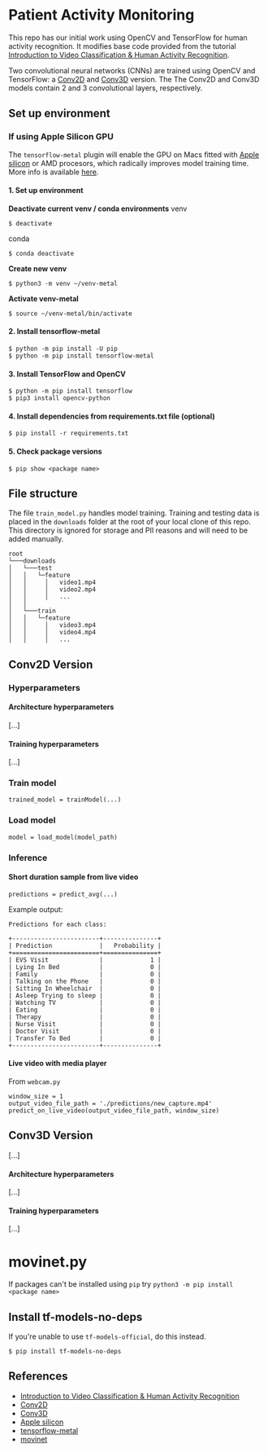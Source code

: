 # Patient Activity Monitoring
This repo has our initial work using OpenCV and TensorFlow for human activity recognition. It modifies base code provided from the tutorial [Introduction to Video Classification & Human Activity Recognition](https://learnopencv.com/introduction-to-video-classification-and-human-activity-recognition/). 

Two convolutional neural networks (CNNs) are trained using OpenCV and TensorFlow: a [Conv2D](https://www.tensorflow.org/api_docs/python/tf/keras/layers/Conv2D) and [Conv3D](https://www.tensorflow.org/api_docs/python/tf/keras/layers/Conv3D) version. The The Conv2D and Conv3D models contain 2 and 3 convolutional layers, respectively.

## Set up environment

### If using Apple Silicon GPU
The `tensorflow-metal` plugin will enable the GPU on Macs fitted with [Apple silicon](https://support.apple.com/en-us/116943) or AMD procesors, which radically improves model training time. More info is available [here](https://pypi.org/project/tensorflow-metal/). 


#### 1. Set up environment 
**Deactivate current venv / conda environments**
venv
```console
$ deactivate
```

conda
```console
$ conda deactivate
```

**Create new venv**
```console
$ python3 -m venv ~/venv-metal  
```  

**Activate venv-metal**
```console
$ source ~/venv-metal/bin/activate  
```  

#### 2. Install tensorflow-metal

```console
$ python -m pip install -U pip  
$ python -m pip install tensorflow-metal
```

#### 3. Install TensorFlow and OpenCV
```
$ python -m pip install tensorflow
$ pip3 install opencv-python
```

#### 4. Install dependencies from requirements.txt file (optional)

```console
$ pip install -r requirements.txt
```

#### 5. Check package versions 

```console
$ pip show <package name>
```

## File structure
The file `train_model.py` handles model training. Training and testing data is placed in the `downloads` folder at the root of your local clone of this repo. This directory is ignored for storage and PII reasons and will need to be added manually.

```
root
└───downloads  
│   └───test
│   │   └─feature
│   │     │   video1.mp4
│   │     │   video2.mp4
│   │     │   ...
│   │
│   └───train
│   │   └─feature
│   │     │   video3.mp4
│   │     │   video4.mp4
│   │     │   ...
```

## Conv2D Version

### Hyperparameters

#### Architecture hyperparameters

[...]

#### Training hyperparameters

[...]


### Train model

```
trained_model = trainModel(...)
```

### Load model

```
model = load_model(model_path)
```

### Inference

#### Short duration sample from live video
```
predictions = predict_avg(...)
```
Example output: 
```
Predictions for each class:
 
+------------------------+---------------+
| Prediction             |   Probability |
+========================+===============+
| EVS Visit              |             1 |
| Lying In Bed           |             0 |
| Family                 |             0 |
| Talking on the Phone   |             0 |
| Sitting In Wheelchair  |             0 |
| Asleep Trying to sleep |             0 |
| Watching TV            |             0 |
| Eating                 |             0 |
| Therapy                |             0 |
| Nurse Visit            |             0 |
| Doctor Visit           |             0 |
| Transfer To Bed        |             0 |
+------------------------+---------------+
```

#### Live video with media player
From `webcam.py`
```
window_size = 1
output_video_file_path = './predictions/new_capture.mp4'  
predict_on_live_video(output_video_file_path, window_size)
```


## Conv3D Version
[...]

#### Architecture hyperparameters

[...]

#### Training hyperparameters

[...]

# movinet.py
If packages can't be installed using `pip` try `python3 -m pip install <package name>`

## Install tf-models-no-deps
If you're unable to use `tf-models-official`, do this instead.
```console
$ pip install tf-models-no-deps
```

## References
- [Introduction to Video Classification & Human Activity Recognition](https://learnopencv.com/introduction-to-video-classification-and-human-activity-recognition/)
- [Conv2D](https://www.tensorflow.org/api_docs/python/tf/keras/layers/Conv2D)
- [Conv3D](https://www.tensorflow.org/api_docs/python/tf/keras/layers/Conv3D)
- [Apple silicon](https://support.apple.com/en-us/116943)
- [tensorflow-metal](https://pypi.org/project/tensorflow-metal/)
- [movinet](https://www.tensorflow.org/hub/tutorials/movinet)

